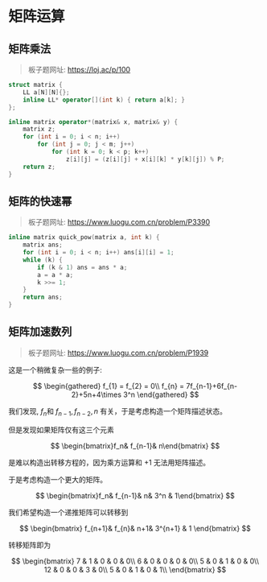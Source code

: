 # 矩阵运算

## 矩阵乘法

> 板子题网址: https://loj.ac/p/100

```cpp
struct matrix {
    LL a[N][N]{};
    inline LL* operator[](int k) { return a[k]; }
};

inline matrix operator*(matrix& x, matrix& y) {
    matrix z;
    for (int i = 0; i < n; i++)
        for (int j = 0; j < m; j++)
            for (int k = 0; k < p; k++)
                z[i][j] = (z[i][j] + x[i][k] * y[k][j]) % P;
    return z;
}
```

## 矩阵的快速幂

> 板子题网址: https://www.luogu.com.cn/problem/P3390

```cpp
inline matrix quick_pow(matrix a, int k) {
    matrix ans;
    for (int i = 0; i < n; i++) ans[i][i] = 1;
    while (k) {
        if (k & 1) ans = ans * a;
        a = a * a;
        k >>= 1;
    }
    return ans;
}
```

## 矩阵加速数列

> 板子题网址: https://www.luogu.com.cn/problem/P1939

这是一个稍微复杂一些的例子:

$$
\begin{gathered}
f_{1} = f_{2} = 0\\
f_{n} = 7f_{n-1}+6f_{n-2}+5n+4\times 3^n
\end{gathered}
$$

我们发现, $f_{n}$和 $f_{n-1}, f_{n-2}, n$ 有关，于是考虑构造一个矩阵描述状态。

但是发现如果矩阵仅有这三个元素

$$
\begin{bmatrix}f_n& f_{n-1}& n\end{bmatrix}
$$

是难以构造出转移方程的，因为乘方运算和 $+1$ 无法用矩阵描述。

于是考虑构造一个更大的矩阵。

$$
\begin{bmatrix}f_n& f_{n-1}& n& 3^n & 1\end{bmatrix}
$$

我们希望构造一个递推矩阵可以转移到

$$
\begin{bmatrix}
f_{n+1}& f_{n}& n+1& 3^{n+1} & 1
\end{bmatrix}
$$

转移矩阵即为

$$
\begin{bmatrix}
7  & 1 & 0 & 0 & 0\\
6  & 0 & 0 & 0 & 0\\
5  & 0 & 1 & 0 & 0\\
12 & 0 & 0 & 3 & 0\\
5  & 0 & 1 & 0 & 1\\
\end{bmatrix}
$$
